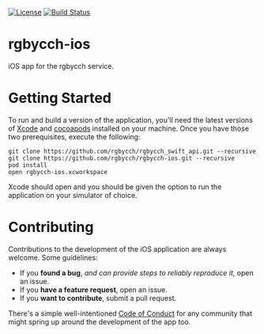 [![License](http://img.shields.io/badge/license-MIT-green.svg?style=flat)](https://github.com/rgbycch/rgbycch-ios/blob/master/LICENSE)
[![Build Status](https://img.shields.io/travis/rgbycch/rgbycch-ios/master.svg?style=flat)](https://travis-ci.org/rgbycch/rgbycch-ios)

# rgbycch-ios

iOS app for the rgbycch service.

# Getting Started
To run and build a version of the application, you'll need the latest versions of [Xcode](https://developer.apple.com/xcode/) and [cocoapods](https://cocoapods.org) installed on your machine. Once you have those two prerequisites, execute the following:

    git clone https://github.com/rgbycch/rgbycch_swift_api.git --recursive
    git clone https://github.com/rgbycch/rgbycch-ios.git --recursive
    pod install
    open rgbycch-ios.xcworkspace

Xcode should open and you should be given the option to run the application on your simulator of choice.

# Contributing
Contributions to the development of the iOS application are always welcome. Some guidelines:
- If you **found a bug**, _and can provide steps to reliably reproduce it_, open an issue.
- If you **have a feature request**, open an issue.
- If you **want to contribute**, submit a pull request.

There's a simple well-intentioned [Code of Conduct](http://contributor-covenant.org/version/1/2/0/code_of_conduct.txt) for any community that might spring up around the development of the app too.
